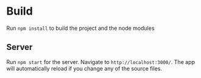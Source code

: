 # Build

Run `npm install` to build the project and the node modules


## Server
Run `npm start` for the server. Navigate to `http://localhost:3000/`. The app will automatically reload if you change any of the source files.


